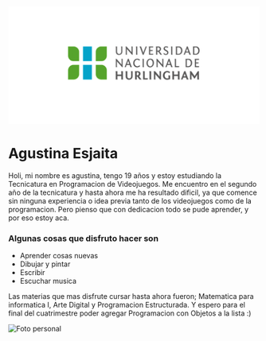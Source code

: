 ![Logo UNAHUR](./assets/UNAHUR.png)

# Agustina Esjaita

Holi, mi nombre es agustina, tengo 19 años y estoy estudiando la Tecnicatura en Programacion de Videojuegos.
Me encuentro en el segundo año de la tecnicatura y hasta ahora me ha resultado dificil, 
ya que comence sin ninguna experiencia o idea previa tanto de los videojuegos como de la
programacion. Pero pienso que con dedicacion todo se pude aprender, y por eso estoy aca.


### Algunas cosas que disfruto hacer son
* Aprender cosas nuevas
* Dibujar y pintar
* Escribir 
* Escuchar musica


Las materias que mas disfrute cursar hasta ahora fueron; Matematica para informatica I, Arte Digital y 
Programacion Estructurada. Y espero para el final del cuatrimestre poder agregar Programacion con Objetos
a la lista :)

![Foto personal](./assets/AgusE.JEPG)